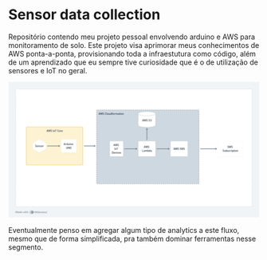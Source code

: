 # Sensor data collection

Repositório contendo meu projeto pessoal envolvendo arduino e AWS para monitoramento de solo.
Este projeto visa aprimorar meus conhecimentos de AWS ponta-a-ponta, provisionando toda a infraestutura como código, 
além de um aprendizado que eu sempre tive curiosidade que é o de utilização de sensores e IoT no geral.

![Diagrama básico das entidades do projeto](public/diagram.png)

Eventualmente penso em agregar algum tipo de analytics a este fluxo, mesmo que de forma simplificada, pra também 
dominar ferramentas nesse segmento.
